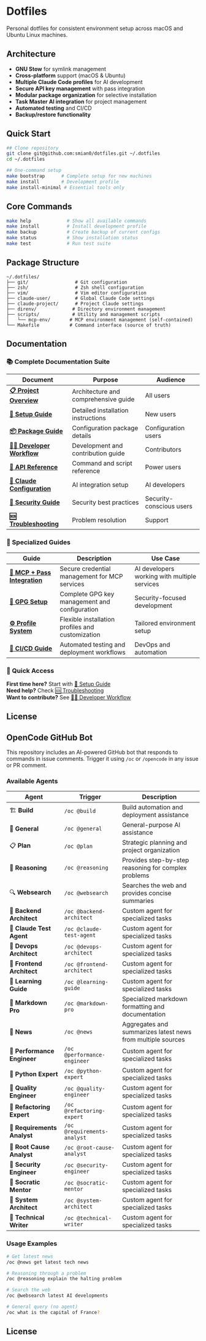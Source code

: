 # Dotfiles

Personal dotfiles for consistent environment setup across macOS and Ubuntu Linux machines.

## Architecture

- **GNU Stow** for symlink management
- **Cross-platform** support (macOS & Ubuntu)
- **Multiple Claude Code profiles** for AI development
- **Secure API key management** with pass integration
- **Modular package organization** for selective installation
- **Task Master AI integration** for project management
- **Automated testing** and CI/CD
- **Backup/restore functionality**

## Quick Start

```bash
## Clone repository
git clone git@github.com:smian0/dotfiles.git ~/.dotfiles
cd ~/.dotfiles

## One-command setup
make bootstrap      # Complete setup for new machines
make install        # Development profile
make install-minimal # Essential tools only
```

## Core Commands

```bash
make help             # Show all available commands
make install          # Install development profile
make backup           # Create backup of current configs
make status           # Show installation status
make test             # Run test suite
```

## Package Structure

```text
~/.dotfiles/
├── git/                 # Git configuration
├── zsh/                 # Zsh shell configuration
├── vim/                 # Vim editor configuration
├── claude-user/         # Global Claude Code settings
├── claude-project/      # Project Claude settings
├── direnv/             # Directory environment management
├── scripts/            # Utility and management scripts
│   └── mcp-env/       # MCP environment management (self-contained)
└── Makefile           # Command interface (source of truth)
```

## Documentation

### 📚 Complete Documentation Suite

| Document | Purpose | Audience |
|----------|---------|----------|
| **[📋 Project Overview](docs/PROJECT-OVERVIEW.md)** | Architecture and comprehensive guide | All users |
| **[🚀 Setup Guide](docs/SETUP.md)** | Detailed installation instructions | New users |
| **[📦 Package Guide](docs/PACKAGE-GUIDE.md)** | Configuration package details | Configuration users |
| **[👨‍💻 Developer Workflow](docs/DEVELOPER-WORKFLOW.md)** | Development and contribution guide | Contributors |
| **[📖 API Reference](docs/API-REFERENCE.md)** | Command and script reference | Power users |
| **[🤖 Claude Configuration](docs/CLAUDE.md)** | AI integration setup | AI developers |
| **[🔐 Security Guide](docs/SECURITY.md)** | Security best practices | Security-conscious users |
| **[🆘 Troubleshooting](docs/TROUBLESHOOTING.md)** | Problem resolution | Support |

### 🔧 Specialized Guides

| Guide | Description | Use Case |
|-------|-------------|----------|
| **[🔐 MCP + Pass Integration](scripts/mcp-env/README.md)** | Secure credential management for MCP services | AI developers working with multiple services |
| **[🔑 GPG Setup](docs/GPG-SETUP.md)** | Complete GPG key management and configuration | Security-focused development |
| **[⚙️ Profile System](PROFILES.md)** | Flexible installation profiles and customization | Tailored environment setup |
| **[🔄 CI/CD Guide](docs/CI.md)** | Automated testing and deployment workflows | DevOps and automation |

### 🎯 Quick Access

**First time here?** Start with [🚀 Setup Guide](docs/SETUP.md)  
**Need help?** Check [🆘 Troubleshooting](docs/TROUBLESHOOTING.md)  
**Want to contribute?** See [👨‍💻 Developer Workflow](docs/DEVELOPER-WORKFLOW.md)

## License
## OpenCode GitHub Bot

This repository includes an AI-powered GitHub bot that responds to commands in issue comments. Trigger it using `/oc` or `/opencode` in any issue or PR comment.

### Available Agents

| Agent | Trigger | Description |
|-------|---------|-------------|
| 🏗️ **Build** | `/oc @build` | Build automation and deployment assistance |
| 🎯 **General** | `/oc @general` | General-purpose AI assistance |
| 📋 **Plan** | `/oc @plan` | Strategic planning and project organization |
| 🧠 **Reasoning** | `/oc @reasoning` | Provides step-by-step reasoning for complex problems |
| 🔍 **Websearch** | `/oc @websearch` | Searches the web and provides concise summaries |
| 🤖 **Backend Architect** | `/oc @backend-architect` | Custom agent for specialized tasks |
| 🤖 **Claude Test Agent** | `/oc @claude-test-agent` | Custom agent for specialized tasks |
| 🤖 **Devops Architect** | `/oc @devops-architect` | Custom agent for specialized tasks |
| 🤖 **Frontend Architect** | `/oc @frontend-architect` | Custom agent for specialized tasks |
| 🤖 **Learning Guide** | `/oc @learning-guide` | Custom agent for specialized tasks |
| 📝 **Markdown Pro** | `/oc @markdown-pro` | Specialized markdown formatting and documentation |
| 📰 **News** | `/oc @news` | Aggregates and summarizes latest news from multiple sources |
| 🤖 **Performance Engineer** | `/oc @performance-engineer` | Custom agent for specialized tasks |
| 🤖 **Python Expert** | `/oc @python-expert` | Custom agent for specialized tasks |
| 🤖 **Quality Engineer** | `/oc @quality-engineer` | Custom agent for specialized tasks |
| 🤖 **Refactoring Expert** | `/oc @refactoring-expert` | Custom agent for specialized tasks |
| 🤖 **Requirements Analyst** | `/oc @requirements-analyst` | Custom agent for specialized tasks |
| 🤖 **Root Cause Analyst** | `/oc @root-cause-analyst` | Custom agent for specialized tasks |
| 🤖 **Security Engineer** | `/oc @security-engineer` | Custom agent for specialized tasks |
| 🤖 **Socratic Mentor** | `/oc @socratic-mentor` | Custom agent for specialized tasks |
| 🤖 **System Architect** | `/oc @system-architect` | Custom agent for specialized tasks |
| 🤖 **Technical Writer** | `/oc @technical-writer` | Custom agent for specialized tasks |

### Usage Examples

```bash
# Get latest news
/oc @news get latest tech news

# Reasoning through a problem
/oc @reasoning explain the halting problem

# Search the web
/oc @websearch latest AI developments

# General query (no agent)
/oc what is the capital of France?
```

## License
